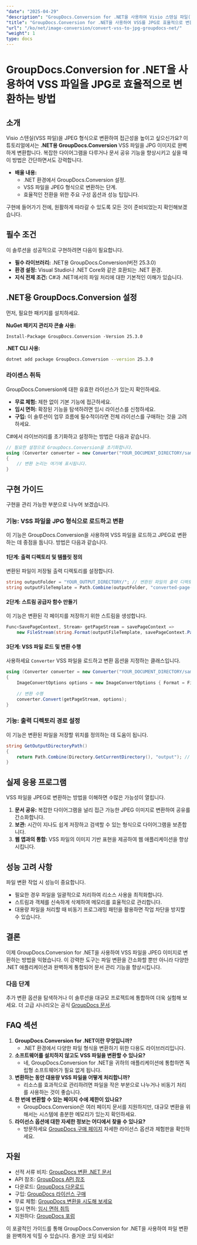 ```yaml
---
"date": "2025-04-29"
"description": "GroupDocs.Conversion for .NET을 사용하여 Visio 스텐실 파일(VSS)을 JPEG 이미지로 쉽게 변환하는 방법을 알아보세요. 문서 접근성 향상 및 공유에 매우 유용합니다."
"title": "GroupDocs.Conversion for .NET을 사용하여 VSS를 JPG로 효율적으로 변환"
"url": "/ko/net/image-conversion/convert-vss-to-jpg-groupdocs-net/"
"weight": 1
type: docs
---
```

# GroupDocs.Conversion for .NET을 사용하여 VSS 파일을 JPG로 효율적으로 변환하는 방법

## 소개

Visio 스텐실(VSS 파일)을 JPEG 형식으로 변환하여 접근성을 높이고 싶으신가요? 이 튜토리얼에서는 **.NET용 GroupDocs.Conversion** VSS 파일을 JPG 이미지로 완벽하게 변환합니다. 복잡한 다이어그램을 다루거나 문서 공유 기능을 향상시키고 싶을 때 이 방법은 간단하면서도 강력합니다.

- **배울 내용:**
  - .NET 환경에서 GroupDocs.Conversion 설정.
  - VSS 파일을 JPEG 형식으로 변환하는 단계.
  - 효율적인 전환을 위한 주요 구성 옵션과 성능 팁입니다.

구현에 들어가기 전에, 원활하게 따라갈 수 있도록 모든 것이 준비되었는지 확인해보겠습니다.

## 필수 조건

이 솔루션을 성공적으로 구현하려면 다음이 필요합니다.
- **필수 라이브러리:** .NET용 GroupDocs.Conversion(버전 25.3.0)
- **환경 설정:** Visual Studio나 .NET Core와 같은 호환되는 .NET 환경.
- **지식 전제 조건:** C#과 .NET에서의 파일 처리에 대한 기본적인 이해가 있습니다.

## .NET용 GroupDocs.Conversion 설정

먼저, 필요한 패키지를 설치하세요.

**NuGet 패키지 관리자 콘솔 사용:**
```plaintext
Install-Package GroupDocs.Conversion -Version 25.3.0
```

**.NET CLI 사용:**
```bash
dotnet add package GroupDocs.Conversion --version 25.3.0
```

### 라이센스 취득

GroupDocs.Conversion에 대한 유효한 라이선스가 있는지 확인하세요.
- **무료 체험:** 제한 없이 기본 기능에 접근하세요.
- **임시 면허:** 확장된 기능을 탐색하려면 임시 라이선스를 신청하세요.
- **구입:** 이 솔루션이 업무 흐름에 필수적이라면 전체 라이선스를 구매하는 것을 고려하세요.

C#에서 라이브러리를 초기화하고 설정하는 방법은 다음과 같습니다.
```csharp
// 필요한 설정으로 GroupDocs.Conversion을 초기화합니다.
using (Converter converter = new Converter("YOUR_DOCUMENT_DIRECTORY/sample.vss"))
{
    // 변환 논리는 여기에 표시됩니다.
}
```

## 구현 가이드

구현을 관리 가능한 부분으로 나누어 보겠습니다.

### 기능: VSS 파일을 JPG 형식으로 로드하고 변환

이 기능은 GroupDocs.Conversion을 사용하여 VSS 파일을 로드하고 JPEG로 변환하는 데 중점을 둡니다. 방법은 다음과 같습니다.

#### 1단계: 출력 디렉토리 및 템플릿 정의

변환된 파일이 저장될 출력 디렉토리를 설정합니다.
```csharp
string outputFolder = "YOUR_OUTPUT_DIRECTORY/"; // 변환된 파일의 출력 디렉토리를 정의합니다.
string outputFileTemplate = Path.Combine(outputFolder, "converted-page-{0}.jpg"); // JPEG로 저장할 VSS 파일의 각 페이지에 대한 템플릿 경로
```

#### 2단계: 스트림 공급자 함수 만들기

이 기능은 변환된 각 페이지를 저장하기 위한 스트림을 생성합니다.
```csharp
Func<SavePageContext, Stream> getPageStream = savePageContext => 
    new FileStream(string.Format(outputFileTemplate, savePageContext.Page), FileMode.Create);
```

#### 3단계: VSS 파일 로드 및 변환 수행

사용하세요 `Converter` VSS 파일을 로드하고 변환 옵션을 지정하는 클래스입니다.
```csharp
using (Converter converter = new Converter("YOUR_DOCUMENT_DIRECTORY/sample.vss"))
{
    ImageConvertOptions options = new ImageConvertOptions { Format = FileType.Jpg }; // 출력 형식을 JPEG로 설정
    
    // 변환 수행
    converter.Convert(getPageStream, options);
}
```

### 기능: 출력 디렉토리 경로 설정

이 기능은 변환된 파일을 저장할 위치를 정의하는 데 도움이 됩니다.
```csharp
string GetOutputDirectoryPath()
{
    return Path.Combine(Directory.GetCurrentDirectory(), "output"); // 필요에 따라 이것을 사용자 정의하세요
}
```

## 실제 응용 프로그램

VSS 파일을 JPEG로 변환하는 방법을 이해하면 수많은 가능성이 열립니다.
1. **문서 공유:** 복잡한 다이어그램을 널리 접근 가능한 JPEG 이미지로 변환하여 공유를 간소화합니다.
2. **보관:** 시간이 지나도 쉽게 저장하고 검색할 수 있는 형식으로 다이어그램을 보존합니다.
3. **웹 앱과의 통합:** VSS 파일의 이미지 기반 표현을 제공하여 웹 애플리케이션을 향상시킵니다.

## 성능 고려 사항

파일 변환 작업 시 성능이 중요합니다.
- 필요한 경우 파일을 일괄적으로 처리하여 리소스 사용을 최적화합니다.
- 스트림과 객체를 신속하게 삭제하여 메모리를 효율적으로 관리합니다.
- 대용량 파일을 처리할 때 비동기 프로그래밍 패턴을 활용하면 작업 차단을 방지할 수 있습니다.

## 결론

이제 GroupDocs.Conversion for .NET을 사용하여 VSS 파일을 JPEG 이미지로 변환하는 방법을 익혔습니다. 이 강력한 도구는 파일 변환을 간소화할 뿐만 아니라 다양한 .NET 애플리케이션과 완벽하게 통합되어 문서 관리 기능을 향상시킵니다.

### 다음 단계

추가 변환 옵션을 탐색하거나 이 솔루션을 대규모 프로젝트에 통합하여 더욱 실험해 보세요. 더 고급 시나리오는 공식 [GroupDocs 문서](https://docs.groupdocs.com/conversion/net/).

## FAQ 섹션

1. **GroupDocs.Conversion for .NET이란 무엇입니까?**
   - .NET 환경에서 다양한 파일 형식을 변환하기 위한 다용도 라이브러리입니다.
2. **소프트웨어를 설치하지 않고도 VSS 파일을 변환할 수 있나요?**
   - 네, GroupDocs.Conversion for .NET을 귀하의 애플리케이션에 통합하면 독립형 소프트웨어가 필요 없게 됩니다.
3. **변환하는 동안 대용량 VSS 파일을 어떻게 처리합니까?**
   - 리소스를 효과적으로 관리하려면 파일을 작은 부분으로 나누거나 비동기 처리를 사용하는 것이 좋습니다.
4. **한 번에 변환할 수 있는 페이지 수에 제한이 있나요?**
   - GroupDocs.Conversion은 여러 페이지 문서를 지원하지만, 대규모 변환을 위해서는 시스템에 충분한 메모리가 있는지 확인하세요.
5. **라이선스 옵션에 대한 자세한 정보는 어디에서 찾을 수 있나요?**
   - 방문하세요 [GroupDocs 구매 페이지](https://purchase.groupdocs.com/buy) 자세한 라이선스 옵션과 체험판을 확인하세요.

## 자원
- 선적 서류 비치: [GroupDocs 변환 .NET 문서](https://docs.groupdocs.com/conversion/net/)
- API 참조: [GroupDocs API 참조](https://reference.groupdocs.com/conversion/net/)
- 다운로드: [GroupDocs 다운로드](https://releases.groupdocs.com/conversion/net/)
- 구입: [GroupDocs 라이선스 구매](https://purchase.groupdocs.com/buy)
- 무료 체험: [GroupDocs 변환을 시도해 보세요](https://releases.groupdocs.com/conversion/net/)
- 임시 면허: [임시 면허 취득](https://purchase.groupdocs.com/temporary-license/)
- 지원하다: [GroupDocs 포럼](https://forum.groupdocs.com/c/conversion/10)

이 포괄적인 가이드를 통해 GroupDocs.Conversion for .NET을 사용하여 파일 변환을 완벽하게 익힐 수 있습니다. 즐거운 코딩 되세요!